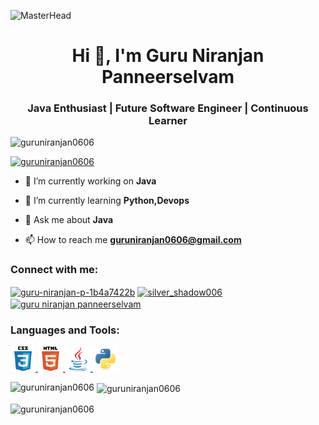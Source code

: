 ![MasterHead](https://user-images.githubusercontent.com/74038190/241765440-80728820-e06b-4f96-9c9e-9df46f0cc0a5.gif)

<h1 align="center">Hi 👋, I'm Guru Niranjan Panneerselvam</h1>
<h3 align="center">Java Enthusiast | Future Software Engineer | Continuous Learner</h3>

<p align="left"> <img src="https://komarev.com/ghpvc/?username=guruniranjan0606&label=Profile%20views&color=0e75b6&style=flat" alt="guruniranjan0606" /> </p>

<p align="left"> <a href="https://github.com/ryo-ma/github-profile-trophy"><img src="https://github-profile-trophy.vercel.app/?username=guruniranjan0606" alt="guruniranjan0606" /></a> </p>

- 🔭 I’m currently working on **Java**

- 🌱 I’m currently learning **Python,Devops**

- 💬 Ask me about **Java**

- 📫 How to reach me **guruniranjan0606@gmail.com**

<h3 align="left">Connect with me:</h3>
<p align="left">
<a href="https://linkedin.com/in/guru-niranjan-p-1b4a7422b" target="blank"><img align="center" src="https://raw.githubusercontent.com/rahuldkjain/github-profile-readme-generator/master/src/images/icons/Social/linked-in-alt.svg" alt="guru-niranjan-p-1b4a7422b" height="30" width="40" /></a>
<a href="https://instagram.com/silver_shadow006" target="blank"><img align="center" src="https://raw.githubusercontent.com/rahuldkjain/github-profile-readme-generator/master/src/images/icons/Social/instagram.svg" alt="silver_shadow006" height="30" width="40" /></a>
<a href="https://www.hackerrank.com/guru niranjan panneerselvam" target="blank"><img align="center" src="https://raw.githubusercontent.com/rahuldkjain/github-profile-readme-generator/master/src/images/icons/Social/hackerrank.svg" alt="guru niranjan panneerselvam" height="30" width="40" /></a>
</p>

<h3 align="left">Languages and Tools:</h3>
<p align="left"> <a href="https://www.w3schools.com/css/" target="_blank" rel="noreferrer"> <img src="https://raw.githubusercontent.com/devicons/devicon/master/icons/css3/css3-original-wordmark.svg" alt="css3" width="40" height="40"/> </a> <a href="https://www.w3.org/html/" target="_blank" rel="noreferrer"> <img src="https://raw.githubusercontent.com/devicons/devicon/master/icons/html5/html5-original-wordmark.svg" alt="html5" width="40" height="40"/> </a> <a href="https://www.java.com" target="_blank" rel="noreferrer"> <img src="https://raw.githubusercontent.com/devicons/devicon/master/icons/java/java-original.svg" alt="java" width="40" height="40"/> </a> <a href="https://www.python.org" target="_blank" rel="noreferrer"> <img src="https://raw.githubusercontent.com/devicons/devicon/master/icons/python/python-original.svg" alt="python" width="40" height="40"/> </a> </p>

<p><img align="left" src="https://github-readme-stats.vercel.app/api/top-langs?username=guruniranjan0606&show_icons=true&locale=en&layout=compact" alt="guruniranjan0606" /></p>

<p>&nbsp;<img align="center" src="https://github-readme-stats.vercel.app/api?username=guruniranjan0606&show_icons=true&locale=en" alt="guruniranjan0606" /></p>

<p><img align="center" src="https://github-readme-streak-stats.herokuapp.com/?user=guruniranjan0606&" alt="guruniranjan0606" /></p>


